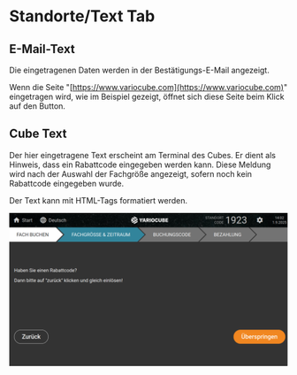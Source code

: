 # Standorte/Text Tab

<ImageCaption
    src="/standorte-text-tab/grafik.png"
    alt="Übersicht Standorte Text"
    caption="Übersicht Standorte Text"
/>

## E-Mail-Text

Die eingetragenen Daten werden in der Bestätigungs-E-Mail angezeigt. 

Wenn die Seite "[https://www.variocube.com](https://www.variocube.com)" eingetragen wird, wie im Beispiel gezeigt, öffnet sich diese Seite beim Klick auf den Button.

<ImageCaption
    src="/standorte-text-tab/grafik1.png"
    alt="Bestätiguns-E-Mail mit dem konfigurierten Text"
    caption="Bestätiguns-E-Mail mit dem konfigurierten Text"
/>

## Cube Text

Der hier eingetragene Text erscheint am Terminal des Cubes. Er dient als Hinweis, dass ein Rabattcode eingegeben werden kann. Diese Meldung wird nach der Auswahl der Fachgröße angezeigt, sofern noch kein Rabattcode eingegeben wurde.

Der Text kann mit HTML-Tags formatiert werden.

![Erinnerung, dass Rabattcodes eingelöst werden können.](assets/standorte%20text%20tab/grafik%202.png)

<ImageCaption
    src="/standorte-text-tab/grafik2.png"
    alt="Terminal: Erinnerung, dass Rabattcodes eingelöst werden können"
    caption="Terminal: Erinnerung, dass Rabattcodes eingelöst werden können"
/>